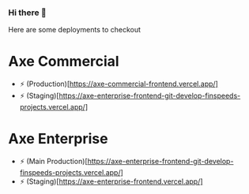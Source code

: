 ### Hi there 👋

<!--
**skylabfintech/skylabfintech** is a ✨ _special_ ✨ repository because its `README.md` (this file) appears on your GitHub profile.
-->

Here are some deployments to checkout

# Axe Commercial
- ⚡ (Production)[https://axe-commercial-frontend.vercel.app/]
- ⚡ (Staging)[https://axe-enterprise-frontend-git-develop-finspeeds-projects.vercel.app/]

# Axe Enterprise
- ⚡ (Main Production)[https://axe-enterprise-frontend-git-develop-finspeeds-projects.vercel.app/]
- ⚡ (Staging)[https://axe-enterprise-frontend.vercel.app/]

